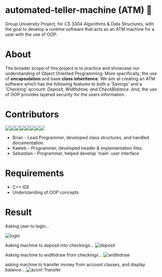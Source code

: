 # automated-teller-machine (ATM) 🏧
Group University Project, for CS 3304 Algorithms & Data Structures, with the goal to develop a runtime software that acts as an ATM machine for a user with the use of OOP.

# About
The broader scope of this project is to practice and showcase our understanding of Object Oriented Programming. More specifically, the use of **encapsulation** and base **class inheritence**. We aim at creating an ATM software which has the following features to both a 'Savings' and a 'Checking' account: *Deposit, Widthdraw, and CheckBalance*. And, the use of OOP provides layered security for the users information.

# Contributors
[![](https://sourcerer.io/fame/BrianRuizy/BrianRuizy/automated-teller-machine/images/0)](https://sourcerer.io/fame/BrianRuizy/BrianRuizy/automated-teller-machine/links/0)[![](https://sourcerer.io/fame/BrianRuizy/BrianRuizy/automated-teller-machine/images/1)](https://sourcerer.io/fame/BrianRuizy/BrianRuizy/automated-teller-machine/links/1)[![](https://sourcerer.io/fame/BrianRuizy/BrianRuizy/automated-teller-machine/images/2)](https://sourcerer.io/fame/BrianRuizy/BrianRuizy/automated-teller-machine/links/2)[![](https://sourcerer.io/fame/BrianRuizy/BrianRuizy/automated-teller-machine/images/3)](https://sourcerer.io/fame/BrianRuizy/BrianRuizy/automated-teller-machine/links/3)[![](https://sourcerer.io/fame/BrianRuizy/BrianRuizy/automated-teller-machine/images/4)](https://sourcerer.io/fame/BrianRuizy/BrianRuizy/automated-teller-machine/links/4)[![](https://sourcerer.io/fame/BrianRuizy/BrianRuizy/automated-teller-machine/images/5)](https://sourcerer.io/fame/BrianRuizy/BrianRuizy/automated-teller-machine/links/5)[![](https://sourcerer.io/fame/BrianRuizy/BrianRuizy/automated-teller-machine/images/6)](https://sourcerer.io/fame/BrianRuizy/BrianRuizy/automated-teller-machine/links/6)[![](https://sourcerer.io/fame/BrianRuizy/BrianRuizy/automated-teller-machine/images/7)](https://sourcerer.io/fame/BrianRuizy/BrianRuizy/automated-teller-machine/links/7)

* Brian - Lead Programmer, developed class structures, and handled documentation.
* Kaeleb - Programmer, developed header & implementation files.
* Sebastian - Programmer, helped develop 'main' user interface

# Requirements 
* C++ IDE
* Understanding of OOP concepts

# Result
Asking user to login...

![login](https://user-images.githubusercontent.com/23439187/55658777-70d93380-57c4-11e9-8fb8-82bcc037d866.PNG)

Asking machine to deposit into checkings...
![deposit](https://user-images.githubusercontent.com/23439187/55658776-70d93380-57c4-11e9-8feb-ec96cea7e4f2.PNG)

Asking machine to widthdraw from checkings...
![widthdraw](https://user-images.githubusercontent.com/23439187/55658778-70d93380-57c4-11e9-8b6b-30fe38739510.PNG)

asking machine to transfer money from account classes, and display balance...
![accnt Transfer](https://user-images.githubusercontent.com/23439187/55658775-70d93380-57c4-11e9-9f46-9f487c4d806d.PNG)




